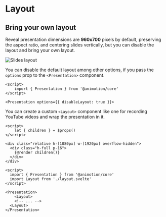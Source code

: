 # Layout

## Bring your own layout

Reveal presentation dimensions are **960x700** pixels by default, preserving the aspect ratio, and centering slides vertically, but you can disable the layout and bring your own layout.

![Slides layout](/layout.png)

You can disable the default layout among other options, if you pass the `options` prop to the `<Presentation>` component.

```svelte
<script>
	import { Presentation } from '@animotion/core'
</script>

<Presentation options={{ disableLayout: true }}>
```

You can create a custom `<Layout>` component like one for recording YouTube videos and wrap the presentation in it.

```svelte
<script>
	let { children } = $props()
</script>

<div class="relative h-[1080px] w-[1920px] overflow-hidden">
  <div class="h-full p-16">
    {@render children()}
  </div>
</div>
```

```svelte
<script>
  import { Presentation } from '@animotion/core'
  import Layout from './layout.svelte'
</script>

<Presentation>
	<Layout>
    <!-- ... -->
  <Layout>
</Presentation>
```